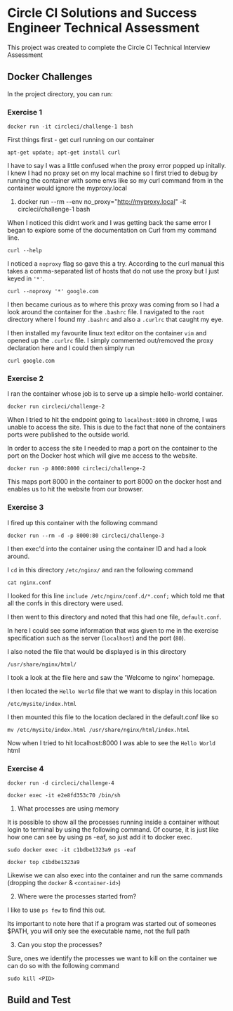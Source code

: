 # Circle CI Solutions and Success Engineer Technical Assessment

This project was created to complete the Circle CI Technical Interview Assessment

## Docker Challenges

In the project directory, you can run:

### Exercise 1

    docker run -it circleci/challenge-1 bash

First things first - get curl running on our container

    apt-get update; apt-get install curl

I have to say I was a little confused when the proxy error popped up initally. I knew I had no proxy set on my local machine so I first tried to debug by running the container with some envs like so my curl command from in the container would ignore the myproxy.local

1) docker run --rm --env no_proxy="http://myproxy.local" -it circleci/challenge-1 bash

When I noticed this didnt work and I was getting back the same error I began to explore some of the documentation on Curl from my command line. 
    
    curl --help

I noticed a ``noproxy`` flag so gave this a try. According to the curl manual this takes a comma-separated list of hosts that do not use the proxy but I just keyed in ``'*'``. 

    curl --noproxy '*' google.com

I then became curious as to where this proxy was coming from so I had a look around the container for the ``.bashrc`` file. I navigated to the ``root`` directory where I found my ``.bashrc`` and also a ``.curlrc`` that caught my eye. 

I then installed my favourite linux text editor on the container ``vim`` and opened up the ``.curlrc`` file. I simply commented out/removed the proxy declaration here and I could then simply run

    curl google.com


### Exercise 2

I ran the container whose job is to serve up a simple hello-world container. 

    docker run circleci/challenge-2

When I tried to hit the endpoint going to ``localhost:8000`` in chrome, I was unable to access the site. This is due to the fact that none of the containers ports were published to the outside world.

In order to access the site I needed to map a port on the container to the port on the Docker host which will give me access to the website.

    docker run -p 8000:8000 circleci/challenge-2

This maps port 8000 in the container to port 8000 on the docker host and enables us to hit the website from our browser.

### Exercise 3

I fired up this container with the following command 

    docker run --rm -d -p 8000:80 circleci/challenge-3

I then exec'd into the container using the container ID and had a look around.

I ``cd`` in this directory ``/etc/nginx/`` and ran the following command

    cat nginx.conf

I looked for this line ``include /etc/nginx/conf.d/*.conf;`` which told me that all the confs in this directory were used.

I then went to this directory and noted that this had one file, ``default.conf``.

In here I could see some information that was given to me in the exercise specification such as the server (``localhost``) and the port (``80``).

I also noted the file that would be displayed is in this directory

    /usr/share/nginx/html/

I took a look at the file here and saw the 'Welcome to nginx' homepage.

I then located the ``Hello World`` file that we want to display in this location

    /etc/mysite/index.html

I then mounted this file to the location declared in the default.conf like so

    mv /etc/mysite/index.html /usr/share/nginx/html/index.html

Now when I tried to hit localhost:8000 I was able to see the ``Hello World`` html

### Exercise 4

    docker run -d circleci/challenge-4

    docker exec -it e2e8fd353c70 /bin/sh

 1) What processes are using memory

It is possible to show all the processes running inside a container without
login to terminal by using the following command. Of course,
it is just like how one can see by using ps -eaf, so just add it to docker exec.

    sudo docker exec -it c1bdbe1323a9 ps -eaf

    docker top c1bdbe1323a9 

Likewise we can also exec into the container and run the same commands (dropping the ``docker`` & ``<container-id>``)

 2) Where were the processes started from?

 I like to use ``ps few`` to find this out.

 Its important to note here that if a program was started out of someones $PATH, you
 will only see the executable name, not the full path

 3) Can you stop the processes?

 Sure, ones we identify the processes we want to kill on the container we can do so with the following command 

    sudo kill <PID>

## Build and Test
